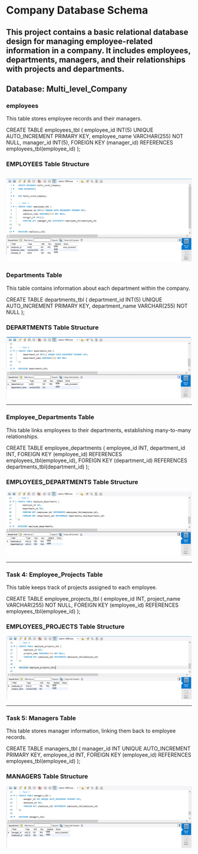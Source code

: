 # Company Database Schema
This project contains a basic relational database design for managing employee-related information in a company.
It includes employees, departments, managers, and their relationships with projects and departments.
---

## Database: Multi_level_Company

### employees

This table stores employee records and their managers.

CREATE TABLE employees_tbl (
    employee_id INT(5) UNIQUE AUTO_INCREMENT PRIMARY KEY,
    employee_name VARCHAR(255) NOT NULL,
    manager_id INT(5),
    FOREIGN KEY (manager_id) REFERENCES employees_tbl(employee_id)
    );
### EMPLOYEES Table Structure

![sample Output](images/TASK1.PNG)
---

### Departments Table

This table contains information about each department within the company.

CREATE TABLE departments_tbl (
    department_id INT(5) UNIQUE AUTO_INCREMENT PRIMARY KEY,
    department_name VARCHAR(255) NOT NULL
);

### DEPARTMENTS Table Structure
![sample Output](images/TASK2.PNG)

---

### Employee_Departments Table

This table links employees to their departments, establishing many-to-many relationships.

CREATE TABLE employee_departments (
    employee_id INT,
    department_id INT,
    FOREIGN KEY (employee_id) REFERENCES employees_tbl(employee_id),
    FOREIGN KEY (department_id) REFERENCES departments_tbl(department_id)
);

### EMPLOYEES_DEPARTMENTS Table Structure
![sample Output](images/TASK3.PNG)

---

### Task 4: Employee_Projects Table
This table keeps track of projects assigned to each employee.

CREATE TABLE employee_projects_tbl (
    employee_id INT,
    project_name VARCHAR(255) NOT NULL,
    FOREIGN KEY (employee_id) REFERENCES employees_tbl(employee_id)
);

### EMPLOYEES_PROJECTS Table Structure
![sample Output](images/TASK4.PNG)

---

### Task 5: Managers Table
This table stores manager information, linking them back to employee records.

CREATE TABLE managers_tbl (
    manager_id INT UNIQUE AUTO_INCREMENT PRIMARY KEY,
    employee_id INT,
    FOREIGN KEY (employee_id) REFERENCES employees_tbl(employee_id)
);

### MANAGERS Table Structure
![sample Output](images/TASK5.PNG)
